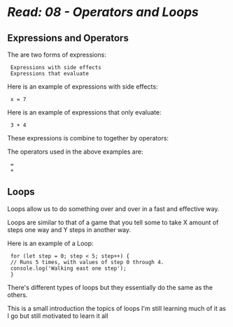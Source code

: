 # *Read: 08 - Operators and Loops*

## Expressions and Operators

The are two forms of expressions:

     Expressions with side effects
     Expressions that evaluate

Here is an example of expressions with side effects:

     x = 7

Here is an example of expressions that only evaluate:

     3 + 4

These expressions is combine to together by operators:

The operators used in the above examples are:

     =
     +

## Loops

Loops allow us to do something over and over in a fast and effective way.

Loops are similar to that of a game that you tell some to take X amount of steps one way and Y steps in another way.

Here is an example of a Loop:

     for (let step = 0; step < 5; step++) {
     // Runs 5 times, with values of step 0 through 4.
     console.log('Walking east one step');
     }

There's different types of loops but they essentially do the same as the others.

This is a small introduction the topics of loops I'm still learning much of it as I go but still motivated to learn it all
